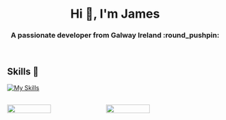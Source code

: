 <h1 align="center">Hi 👋, I'm James</h1>
<h3 align="center">A passionate developer from Galway Ireland :round_pushpin: </h3>

<br>

## Skills :seedling:
[![My Skills](https://skillicons.dev/icons?i=html,css,cs,dotnet,bootstrap,postgres)](https://skillicons.dev)

<br>

<div class="container" style="display: flex; flex-direction: row;">
 <img style="height: auto; width: 45%;" class="img" src="https://github-readme-stats.vercel.app/api?username=James-Talbot&show_icons=true&theme=vue-dark" />
  &nbsp;
 <img style="height: auto; width: 45%;" class="img" src="https://github-readme-stats.vercel.app/api/top-langs/?username=James-Talbot&theme=vue-dark" />
</div>

